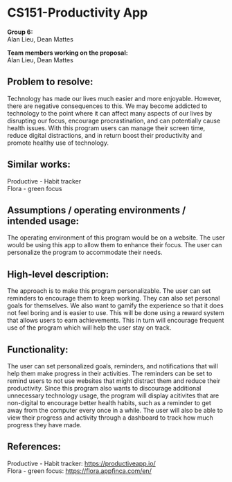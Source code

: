 # CS151-Productivity App

**Group 6:**
\
Alan Lieu, Dean Mattes

**Team members working on the proposal:** 
\
Alan Lieu, Dean Mattes

## Problem to resolve: 
Technology has made our lives much easier and more enjoyable. However, there are negative consequences to this. We may become addicted to technology to the point where it can affect many aspects of our lives by disrupting our focus, encourage procrastination, and can potentially cause health issues. With this program users can manage their screen time, reduce digital distractions, and in return boost their productivity and promote healthy use of technology.

## Similar works:
Productive - Habit tracker
\
Flora - green focus 

## Assumptions / operating environments / intended usage:
The operating environment of this program would be on a website. The user would be using this app to allow them to enhance their focus. The user can personalize the program to accommodate their needs. 

## High-level description: 
The approach is to make this program personalizable. The user can set reminders to encourage them to keep working. They can also set personal goals for themselves. We also want to gamify the experience so that it does not feel boring and is easier to use. This will be done using a reward system that allows users to earn achievements. This in turn will encourage frequent use of the program which will help the user stay on track. 

## Functionality:
The user can set personalized goals, reminders, and notifications that will help them make progress in their activities. The reminders can be set to remind users to not use websites that might distract them and reduce their productivity. Since this program also wants to discourage additional unnecessary technology usage, the  program will display acitivites that are non-digital to encourage better health habits, such as a reminder to get away from the computer every once in a while. The user will also be able to view their progress and activity through a dashboard to track how much progress they have made.

## References: 
Productive - Habit tracker: https://productiveapp.io/
\
Flora - green focus: https://flora.appfinca.com/en/
